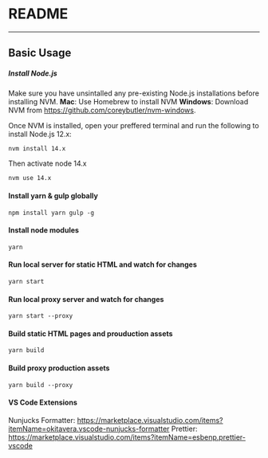 # README

---

## Basic Usage

##### Install Node.js

Make sure you have unsintalled any pre-existing Node.js installations before installing NVM.
**Mac**: Use Homebrew to install NVM
**Windows**: Download NVM from https://github.com/coreybutler/nvm-windows.

Once NVM is installed, open your preffered terminal and run the following to install Node.js 12.x:

```
nvm install 14.x
```

Then activate node 14.x

```
nvm use 14.x
```

#### Install yarn & gulp globally

```
npm install yarn gulp -g
```

#### Install node modules

```
yarn
```

#### Run local server for static HTML and watch for changes

```
yarn start
```

#### Run local proxy server and watch for changes

```
yarn start --proxy
```

#### Build static HTML pages and prouduction assets

```
yarn build
```

#### Build proxy production assets

```
yarn build --proxy
```

#### VS Code Extensions

Nunjucks Formatter: https://marketplace.visualstudio.com/items?itemName=okitavera.vscode-nunjucks-formatter
Prettier: https://marketplace.visualstudio.com/items?itemName=esbenp.prettier-vscode
